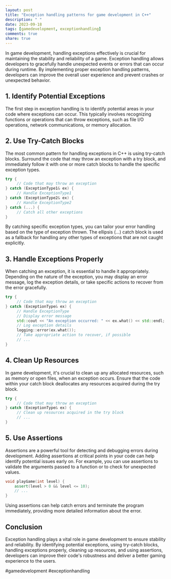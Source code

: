 ```yaml
---
layout: post
title: "Exception handling patterns for game development in C++"
description: " "
date: 2023-09-18
tags: [gamedevelopment, exceptionhandling]
comments: true
share: true
---
```


In game development, handling exceptions effectively is crucial for maintaining the stability and reliability of a game. Exception handling allows developers to gracefully handle unexpected events or errors that can occur during runtime. By implementing proper exception handling patterns, developers can improve the overall user experience and prevent crashes or unexpected behavior.

## 1. Identify Potential Exceptions

The first step in exception handling is to identify potential areas in your code where exceptions can occur. This typically involves recognizing functions or operations that can throw exceptions, such as file I/O operations, network communications, or memory allocation.

## 2. Use Try-Catch Blocks

The most common pattern for handling exceptions in C++ is using try-catch blocks. Surround the code that may throw an exception with a try block, and immediately follow it with one or more catch blocks to handle the specific exception types.

```cpp
try {
     // Code that may throw an exception
} catch (ExceptionType1& ex) {
     // Handle ExceptionType1
} catch (ExceptionType2& ex) {
     // Handle ExceptionType2
} catch (...) {
     // Catch all other exceptions
}
```

By catching specific exception types, you can tailor your error handling based on the type of exception thrown. The ellipsis (...) catch block is used as a fallback for handling any other types of exceptions that are not caught explicitly.

## 3. Handle Exceptions Properly

When catching an exception, it is essential to handle it appropriately. Depending on the nature of the exception, you may display an error message, log the exception details, or take specific actions to recover from the error gracefully.

```cpp
try {
     // Code that may throw an exception
} catch (ExceptionType& ex) {
     // Handle ExceptionType
     // Display error message
     std::cout << "An exception occurred: " << ex.what() << std::endl;
     // Log exception details
     logging::error(ex.what());
     // Take appropriate action to recover, if possible
     // ...
}
```

## 4. Clean Up Resources

In game development, it's crucial to clean up any allocated resources, such as memory or open files, when an exception occurs. Ensure that the code within your catch block deallocates any resources acquired during the try block.

```cpp
try {
     // Code that may throw an exception
} catch (ExceptionType& ex) {
     // Clean up resources acquired in the try block
     // ...
}
```

## 5. Use Assertions

Assertions are a powerful tool for detecting and debugging errors during development. Adding assertions at critical points in your code can help identify potential issues early on. For example, you can use assertions to validate the arguments passed to a function or to check for unexpected values.

```cpp
void playGame(int level) {
    assert(level > 0 && level <= 10);
    // ...
}
```

Using assertions can help catch errors and terminate the program immediately, providing more detailed information about the error.

## Conclusion

Exception handling plays a vital role in game development to ensure stability and reliability. By identifying potential exceptions, using try-catch blocks, handling exceptions properly, cleaning up resources, and using assertions, developers can improve their code's robustness and deliver a better gaming experience to the users.

#gamedevelopment #exceptionhandling